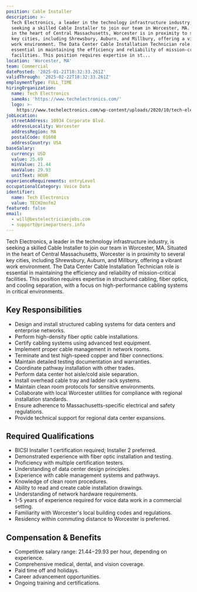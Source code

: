 ```yaml
---
position: Cable Installer
description: >-
  Tech Electronics, a leader in the technology infrastructure industry, is
  seeking a skilled Cable Installer to join our team in Worcester, MA. Situated
  in the heart of Central Massachusetts, Worcester is in proximity to several
  key cities, including Shrewsbury, Auburn, and Millbury, offering a vibrant
  work environment. The Data Center Cable Installation Technician role is
  essential in maintaining the efficiency and reliability of mission-critical
  facilities. This position requires expertise in st...
location: 'Worcester, MA'
team: Commercial
datePosted: '2025-01-21T18:32:33.261Z'
validThrough: '2025-02-22T18:32:33.261Z'
employmentType: FULL_TIME
hiringOrganization:
  name: Tech Electronics
  sameAs: 'https://www.techelectronics.com/'
  logo: >-
    https://www.techelectronics.com/wp-content/uploads/2020/10/tech-electronics-logo.png
jobLocation:
  streetAddress: 10934 Corporate Blvd.
  addressLocality: Worcester
  addressRegion: MA
  postalCode: 01608
  addressCountry: USA
baseSalary:
  currency: USD
  value: 25.69
  minValue: 21.44
  maxValue: 29.93
  unitText: HOUR
experienceRequirements: entryLevel
occupationalCategory: Voice Data
identifier:
  name: Tech Electronics
  value: TECH2mofm2
featured: false
email:
  - will@bestelectricianjobs.com
  - support@primepartners.info
---
```




Tech Electronics, a leader in the technology infrastructure industry, is seeking a skilled Cable Installer to join our team in Worcester, MA. Situated in the heart of Central Massachusetts, Worcester is in proximity to several key cities, including Shrewsbury, Auburn, and Millbury, offering a vibrant work environment. The Data Center Cable Installation Technician role is essential in maintaining the efficiency and reliability of mission-critical facilities. This position requires expertise in structured cabling, fiber optics, and cooling separation, with a focus on high-performance cabling systems in critical environments.

## Key Responsibilities

- Design and install structured cabling systems for data centers and enterprise networks.
- Perform high-density fiber optic cable installations.
- Certify cabling systems using advanced test equipment.
- Implement proper cable management in network rooms.
- Terminate and test high-speed copper and fiber connections.
- Maintain detailed testing documentation and warranties.
- Coordinate pathway installation with other trades.
- Perform data center hot aisle/cold aisle separation.
- Install overhead cable tray and ladder rack systems.
- Maintain clean room protocols for sensitive environments.
- Collaborate with local Worcester utilities for compliance with regional installation standards.
- Ensure adherence to Massachusetts-specific electrical and safety regulations.
- Provide technical support for regional data center expansions.

## Required Qualifications

- BICSI Installer 1 certification required; Installer 2 preferred.
- Demonstrated experience with fiber optic installation and testing.
- Proficiency with multiple certification testers.
- Understanding of data center design principles.
- Experience with cable management systems and pathways.
- Knowledge of clean room procedures.
- Ability to read and create cable installation drawings.
- Understanding of network hardware requirements.
- 1-5 years of experience required for voice data work in a commercial setting.
- Familiarity with Worcester's local building codes and regulations.
- Residency within commuting distance to Worcester is preferred.

## Compensation & Benefits

- Competitive salary range: $21.44-$29.93 per hour, depending on experience.
- Comprehensive medical, dental, and vision coverage.
- Paid time off and holidays.
- Career advancement opportunities.
- Ongoing training and certifications.

